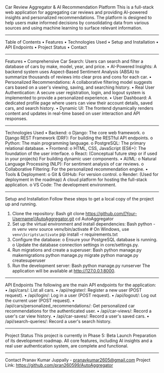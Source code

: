 Car Review Aggregator & AI Recommendation Platform
This is a full-stack web application for aggregating car reviews and providing AI-powered insights and personalized recommendations. The platform is designed to help users make informed decisions by consolidating data from various sources and using machine learning to surface relevant information.
________________________________________
Table of Contents
•	Features
•	Technologies Used
•	Setup and Installation
•	API Endpoints
•	Project Status
•	Contact
________________________________________
Features
•	Comprehensive Car Search: Users can search and filter a database of cars by make, model, year, and price.
•	AI-Powered Insights: A backend system uses Aspect-Based Sentiment Analysis (ABSA) to summarize thousands of reviews into clear pros and cons for each car.
•	Personalized Recommendations: A collaborative filtering model suggests cars based on a user's viewing, saving, and searching history.
•	Real User Authentication: A secure user registration, login, and logout system is implemented to provide a personalized experience.
•	User Dashboard: A dedicated profile page where users can view their account details, saved cars, and search history.
•	Dynamic UI: The frontend dynamically renders content and updates in real-time based on user interaction and API responses.
________________________________________
Technologies Used
•	Backend:
o	Django: The core web framework.
o	Django REST Framework (DRF): For building the RESTful API endpoints.
o	Python: The main programming language.
o	PostgreSQL: The primary relational database.
•	Frontend:
o	HTML, CSS, JavaScript (ES6+): The foundation of the user interface.
o	React: (Conceptual future step or if used in your projects) For building dynamic user components.
•	AI/ML:
o	Natural Language Processing (NLP): For sentiment analysis of car reviews.
o	Collaborative Filtering: For the personalized recommendation engine.
•	Tools & Deployment:
o	Git & GitHub: For version control.
o	Render: (Used for deployment in the roadmap) A cloud platform for hosting the full-stack application.
o	VS Code: The development environment.
________________________________________
Setup and Installation
Follow these steps to get a local copy of the project up and running.
1.	Clone the repository:
Bash
git clone https://github.com/[Your-Username]/AutoAggregator.git
cd AutoAggregator
2.	Set up the virtual environment and install dependencies:
Bash
python -m venv venv
source venv/bin/activate  # On Windows, use `venv\Scripts\activate`
pip install -r requirements.txt
3.	Configure the database:
o	Ensure your PostgreSQL database is running.
o	Update the database connection settings in core/settings.py.
4.	Run migrations and create a superuser:
Bash
python manage.py makemigrations
python manage.py migrate
python manage.py createsuperuser
5.	Run the development server:
Bash
python manage.py runserver
The application will be available at http://127.0.0.1:8000.
________________________________________
API Endpoints
The following are the main API endpoints for the application:
•	/api/cars/: List all cars.
•	/api/register/: Register a new user (POST request).
•	/api/login/: Log in a user (POST request).
•	/api/logout/: Log out the current user (POST request).
•	/api/cars/personalized_recommendations/: Get personalized car recommendations for the authenticated user.
•	/api/car-views/: Record a user's car view history.
•	/api/car-saves/: Record a user's saved cars.
•	/api/search-queries/: Record a user's search history.
________________________________________
Project Status
This project is currently in Phase 5: Beta Launch Preparation of its development roadmap. All core features, including AI insights and a real user authentication system, are complete and functional.
________________________________________
Contact
Pranav Kumar Juppally - pranavkumar2605@gmail.com
Project Link: https://github.com/pran260599/AutoAggregator

